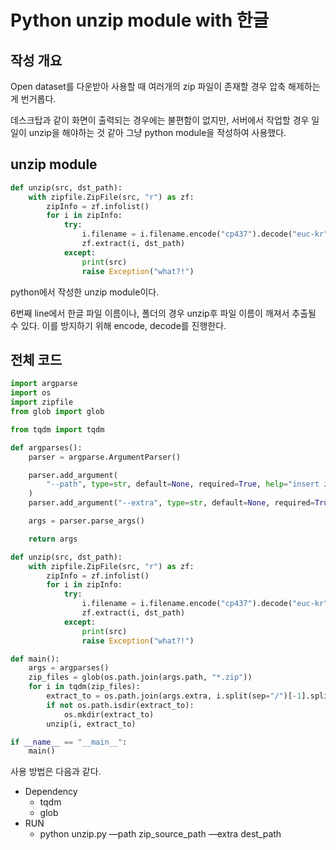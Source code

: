 # Python unzip module with 한글

## 작성 개요

Open dataset를 다운받아 사용할 때 여러개의 zip 파일이 존재할 경우 압축 해제하는게 번거롭다.

데스크탑과 같이 화면이 출력되는 경우에는 불편함이 없지만, 서버에서 작업할 경우 일일이 unzip을 해야하는 것 같아 그냥 python module을 작성하여 사용했다.

## unzip module

```python
def unzip(src, dst_path):
    with zipfile.ZipFile(src, "r") as zf:
        zipInfo = zf.infolist()
        for i in zipInfo:
            try:
                i.filename = i.filename.encode("cp437").decode("euc-kr", "ignore")
                zf.extract(i, dst_path)
            except:
                print(src)
                raise Exception("what?!")
```

python에서 작성한 unzip module이다.

6번째 line에서 한글 파일 이름이나, 폴더의 경우 unzip후 파일 이름이 깨져서 추출될 수 있다. 이를 방지하기 위해 encode, decode를 진행한다.

## 전체 코드

```python
import argparse
import os
import zipfile
from glob import glob

from tqdm import tqdm

def argparses():
    parser = argparse.ArgumentParser()

    parser.add_argument(
        "--path", type=str, default=None, required=True, help="insert zip file directory full path"
    )
    parser.add_argument("--extra", type=str, default=None, required=True, help="insert extract root path")

    args = parser.parse_args()

    return args

def unzip(src, dst_path):
    with zipfile.ZipFile(src, "r") as zf:
        zipInfo = zf.infolist()
        for i in zipInfo:
            try:
                i.filename = i.filename.encode("cp437").decode("euc-kr", "ignore")
                zf.extract(i, dst_path)
            except:
                print(src)
                raise Exception("what?!")

def main():
    args = argparses()
    zip_files = glob(os.path.join(args.path, "*.zip"))
    for i in tqdm(zip_files):
        extract_to = os.path.join(args.extra, i.split(sep="/")[-1].split(sep=".zip")[0])
        if not os.path.isdir(extract_to):
            os.mkdir(extract_to)
        unzip(i, extract_to)

if __name__ == "__main__":
    main()
```

사용 방법은 다음과 같다.

- Dependency
    - tqdm
    - glob
- RUN
    - python unzip.py —path zip_source_path —extra dest_path